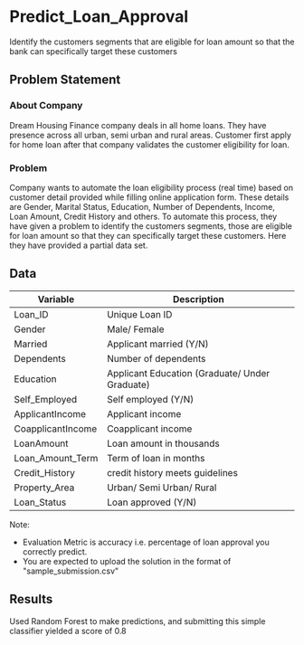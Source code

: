# Predict_Loan_Approval
Identify the customers segments that are eligible for loan amount so that the bank can specifically target these customers
## Problem Statement
### About Company
Dream Housing Finance company deals in all home loans. They have presence across all urban, semi urban and rural areas. Customer first apply for home loan after that company validates the customer eligibility for loan.
### Problem
Company wants to automate the loan eligibility process (real time) based on customer detail provided while filling online application form. These details are Gender, Marital Status, Education, Number of Dependents, Income, Loan Amount, Credit History and others. To automate this process, they have given a problem to identify the customers segments, those are eligible for loan amount so that they can specifically target these customers. Here they have provided a partial data set.

## Data
|Variable|Description|
|---|---|
|Loan_ID|Unique Loan ID|
|Gender|Male/ Female|
|Married|Applicant married (Y/N)|
|Dependents|Number of dependents|
|Education|Applicant Education (Graduate/ Under Graduate)|
|Self_Employed|Self employed (Y/N)|
|ApplicantIncome|Applicant income|
|CoapplicantIncome|Coapplicant income|
|LoanAmount|Loan amount in thousands|
|Loan_Amount_Term|Term of loan in months|
|Credit_History|credit history meets guidelines|
|Property_Area|Urban/ Semi Urban/ Rural|
|Loan_Status|Loan approved (Y/N)|

Note: 
- Evaluation Metric is accuracy i.e. percentage of loan approval you correctly predict.
- You are expected to upload the solution in the format of "sample_submission.csv"

## Results
Used Random Forest to make predictions, and submitting this simple classifier yielded a score of 0.8
